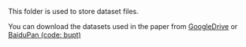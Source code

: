 This folder is used to store dataset files.

You can download the datasets used in the paper from [GoogleDrive](https://drive.google.com/drive/folders/1-dKF9ocY8TahPqlLxLmfWn_ONM6idiFp?usp=sharing) or [BaiduPan (code: bupt)](https://pan.baidu.com/s/1_Cx_HT_UTbJDM2Zp2lyb6Q)
